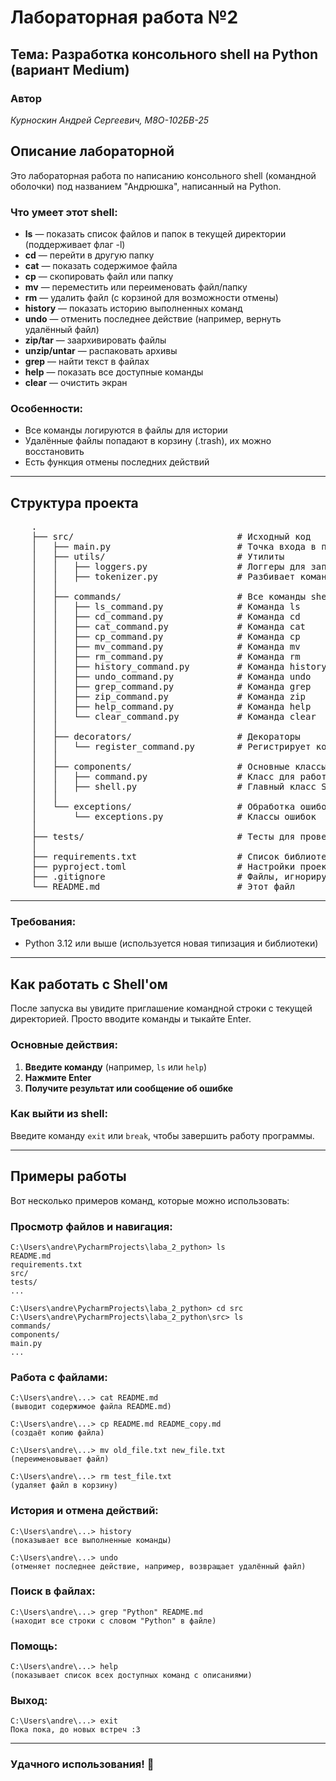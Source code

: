 # Лабораторная работа №2

## Тема: Разработка консольного shell на Python (вариант Medium)

### Автор

*Курноскин Андрей Сергеевич, М8О-102БВ-25*

## Описание лабораторной

Это лабораторная работа по написанию консольного shell (командной оболочки) под названием "Андрюшка", написанный на Python.

### Что умеет этот shell:

- **ls** — показать список файлов и папок в текущей директории (поддерживает флаг -l)
- **cd** — перейти в другую папку 
- **cat** — показать содержимое файла
- **cp** — скопировать файл или папку
- **mv** — переместить или переименовать файл/папку
- **rm** — удалить файл (с корзиной для возможности отмены)
- **history** — показать историю выполненных команд
- **undo** — отменить последнее действие (например, вернуть удалённый файл)
- **zip/tar** — заархивировать файлы
- **unzip/untar** — распаковать архивы
- **grep** — найти текст в файлах
- **help** — показать все доступные команды
- **clear** — очистить экран

### Особенности:

- Все команды логируются в файлы для истории
- Удалённые файлы попадают в корзину (.trash), их можно восстановить
- Есть функция отмены последних действий

---

## Структура проекта

 <pre>
    .
    ├── src/                               # Исходный код
    │   ├── main.py                        # Точка входа в программу
    │   ├── utils/                         # Утилиты
    │   │   ├── loggers.py                 # Логгеры для записи действий
    │   │   ├── tokenizer.py               # Разбивает команду на части
    │   │ 
    │   ├── commands/                      # Все команды shell
    │   │   ├── ls_command.py              # Команда ls
    │   │   ├── cd_command.py              # Команда cd
    │   │   ├── cat_command.py             # Команда cat
    │   │   ├── cp_command.py              # Команда cp
    │   │   ├── mv_command.py              # Команда mv
    │   │   ├── rm_command.py              # Команда rm
    │   │   ├── history_command.py         # Команда history
    │   │   ├── undo_command.py            # Команда undo
    │   │   ├── grep_command.py            # Команда grep
    │   │   ├── zip_command.py             # Команда zip
    │   │   ├── help_command.py            # Команда help
    │   │   └── clear_command.py           # Команда clear
    │   │
    │   ├── decorators/                    # Декораторы
    │   │   └── register_command.py        # Регистрирует команды
    │   │   
    │   ├── components/                    # Основные классы
    │   │   ├── command.py                 # Класс для работы с командами
    │   │   ├── shell.py                   # Главный класс Shell
    │   │ 
    │   └── exceptions/                    # Обработка ошибок
    │       └── exceptions.py              # Классы ошибок
    │  
    ├── tests/                             # Тесты для проверки работы
    │
    ├── requirements.txt                   # Список библиотек
    ├── pyproject.toml                     # Настройки проекта
    ├── .gitignore                         # Файлы, игнорируемые git
    └── README.md                          # Этот файл
</pre>

---

### Требования:
- Python 3.12 или выше (используется новая типизация и библиотеки)

---

## Как работать с Shell'ом

После запуска вы увидите приглашение командной строки с текущей директорией. Просто вводите команды и тыкайте Enter.

### Основные действия:

1. **Введите команду** (например, `ls` или `help`)
2. **Нажмите Enter**
3. **Получите результат или сообщение об ошибке** 

### Как выйти из shell:

Введите команду `exit` или `break`, чтобы завершить работу программы.

---

## Примеры работы

Вот несколько примеров команд, которые можно использовать:

### Просмотр файлов и навигация:

```
C:\Users\andre\PycharmProjects\laba_2_python> ls
README.md
requirements.txt
src/
tests/
...

C:\Users\andre\PycharmProjects\laba_2_python> cd src
C:\Users\andre\PycharmProjects\laba_2_python\src> ls
commands/
components/
main.py
...
```

### Работа с файлами:

```
C:\Users\andre\...> cat README.md
(выводит содержимое файла README.md)

C:\Users\andre\...> cp README.md README_copy.md
(создаёт копию файла)

C:\Users\andre\...> mv old_file.txt new_file.txt
(переименовывает файл)

C:\Users\andre\...> rm test_file.txt
(удаляет файл в корзину)
```

### История и отмена действий:

```
C:\Users\andre\...> history
(показывает все выполненные команды)

C:\Users\andre\...> undo
(отменяет последнее действие, например, возвращает удалённый файл)
```

### Поиск в файлах:

```
C:\Users\andre\...> grep "Python" README.md
(находит все строки с словом "Python" в файле)
```

### Помощь:

```
C:\Users\andre\...> help
(показывает список всех доступных команд с описаниями)
```

### Выход:

```
C:\Users\andre\...> exit
Пока пока, до новых встреч :3
```

---

### Удачного использования! 🚀